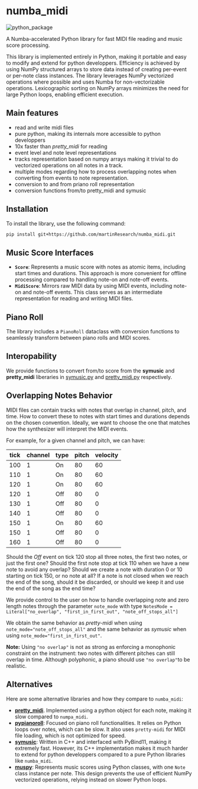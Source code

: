# numba_midi


![python_package](https://github.com/martinResearch/numba_midi/actions/workflows//python-package.yml/badge.svg)

A Numba-accelerated Python library for fast MIDI file reading and music score processing.

This library is implemented entirely in Python, making it portable and easy to modify and extend for python developpers. Efficiency is achieved by using NumPy structured arrays to store data instead of creating per-event or per-note class instances. The library leverages NumPy vectorized operations where possible and uses Numba for non-vectorizable operations. Lexicographic sorting on NumPy arrays minimizes the need for large Python loops, enabling efficient execution.

## Main features

* read and write midi files
* pure python, making its internals more accessible to python developpers
* 10x faster than *pretty_midi* for reading
* event level and note level representations
* tracks representation based on numpy arrays making it trivial to do vectorized operations on all notes in a track.
* multiple modes regarding how to process overlapping notes when converting from events to note representation. 
* conversion to and from priano roll representation
* conversion functions from/to pretty_midi and symusic 

## Installation

To install the library, use the following command:

```bash
pip install git+https://github.com/martinResearch/numba_midi.git
```

## Music Score Interfaces

- **`Score`**: Represents a music score with notes as atomic items, including start times and durations. This approach is more convenient for offline processing compared to handling note-on and note-off events.
- **`MidiScore`**: Mirrors raw MIDI data by using MIDI events, including note-on and note-off events. This class serves as an intermediate representation for reading and writing MIDI files.

## Piano Roll

The library includes a `PianoRoll` dataclass with conversion functions to seamlessly transform between piano rolls and MIDI scores.

## Interopability

We provide functions to convert from/to score from the **symusic** and **pretty_midi** liberaries in 
[symusic.py](./src/numba_midi/interop/symusic.py) 
and [pretty_midi.py](./src/numba_midi/interop/pretty_midi.py) respectively.

## Overlapping Notes Behavior

MIDI files can contain tracks with notes that overlap in channel, pitch, and time. How to convert these to notes with start times and durations depends on the chosen convention. Ideally, we want to choose the one that matches how the synthesizer will interpret the MIDI events.

For example, for a given channel and pitch, we can have:

| tick | channel | type | pitch | velocity |
|------|---------|------|-------|----------|
| 100  | 1       | On   | 80    | 60       |
| 110  | 1       | On   | 80    | 60       |
| 120  | 1       | On   | 80    | 60       |
| 120  | 1       | Off  | 80    | 0        |
| 130  | 1       | Off  | 80    | 0        |
| 140  | 1       | Off  | 80    | 0        |
| 150  | 1       | On   | 80    | 60       |
| 150  | 1       | Off  | 80    | 0        |
| 160  | 1       | Off  | 80    | 0        |

Should the *Off* event on tick 120 stop all three notes, the first two notes, or just the first one?
Should the first note stop at tick 110 when we have a new note to avoid any overlap? 
Should we create a note with duration 0 or 10 starting on tick 150, or no note at all? 
If a note is not closed when we reach the end of the song, should it be discarded, or should we keep it and use the end of the song as the end time?

We provide control to the user on how to handle overlapping note and zero length notes
through the parameter `note_mode` with type `NotesMode = Literal["no_overlap", "first_in_first_out", "note_off_stops_all"]`

We obtain the same behavior as *pretty-midi* when using `note_mode="note_off_stops_all"` and the same behavior as *symusic* when using `note_mode="first_in_first_out"`.

**Note:** Using `"no overlap"` is not as strong as enforcing a monophonic constraint on the instrument: two notes with different pitches can still overlap in time. Although polyphonic, a piano should use `"no overlap"`to be realistic.

## Alternatives

Here are some alternative libraries and how they compare to `numba_midi`:
- **[pretty_midi](https://craffel.github.io/pretty-midi/)**. Implemented using a python object for each note, making it slow compared to `numpa_midi`.
- **[pypianoroll](https://github.com/salu133445/pypianoroll)**: Focused on piano roll functionalities. It relies on Python loops over notes, which can be slow. It also uses `pretty-midi` for MIDI file loading, which is not optimized for speed.
- **[symusic](https://github.com/Yikai-Liao/symusic)**: Written in C++ and interfaced with PyBind11, making it extremely fast. However, its C++ implementation makes it much harder to extend for python developpers compared to a pure Python libraries like `numba_midi`.
- **[muspy](https://github.com/salu133445/muspy)**: Represents music scores using Python classes, with one `Note` class instance per note. This design prevents the use of efficient NumPy vectorized operations, relying instead on slower Python loops.

